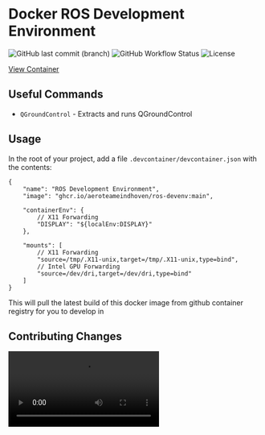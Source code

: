 # Docker ROS Development Environment

![GitHub last commit (branch)](https://img.shields.io/github/last-commit/aeroteameindhoven/ros-devenv/main)
![GitHub Workflow Status](https://img.shields.io/github/workflow/status/aeroteameindhoven/ros-devenv/Docker)
![License](https://img.shields.io/github/license/aeroteameindhoven/ros-devenv)

[View Container](https://github.com/aeroteameindhoven/ros-devenv/pkgs/container/ros-devenv)

## Useful Commands

-   `QGroundControl` - Extracts and runs QGroundControl

## Usage

In the root of your project, add a file
`.devcontainer/devcontainer.json` with the contents:

```jsonc
{
    "name": "ROS Development Environment",
    "image": "ghcr.io/aeroteameindhoven/ros-devenv:main",

    "containerEnv": {
        // X11 Forwarding
        "DISPLAY": "${localEnv:DISPLAY}"
    },

    "mounts": [
        // X11 Forwarding
        "source=/tmp/.X11-unix,target=/tmp/.X11-unix,type=bind",
        // Intel GPU Forwarding
        "source=/dev/dri,target=/dev/dri,type=bind"
    ]
}
```

This will pull the latest build of this docker image from github container registry
for you to develop in

## Contributing Changes

![Video demonstrating how to correctly create a new branch for a PR](.github/how-to-pr-branch.webm)
